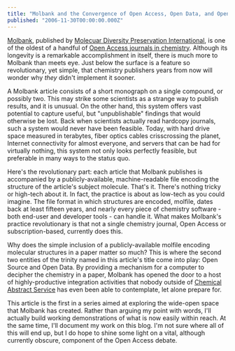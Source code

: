 ```yaml
---
title: "Molbank and the Convergence of Open Access, Open Data, and Open Source in Chemistry"
published: "2006-11-30T00:00:00.000Z"
---
```


<a href="http://www.mdpi.org/molbank/">Molbank</a>, published by <a href="http://www.mdpi.org/">Molecuar Diversity Preservation International</a>, is one of the oldest of a handful of <a href="/articles/2006/10/18/disruptive-innovation-in-scientific-publishing-directory-of-open-access-journals">Open Access journals in chemistry</a>. Although its longevity is a remarkable accomplishment in itself, there is much more to Molbank than meets eye. Just below the surface is a feature so revolutionary, yet simple, that chemistry publishers years from now will wonder why <em>they</em> didn't implement it sooner.

A Molbank article consists of a short monograph on a single compound, or possibly two. This may strike some scientists as a strange way to publish results, and it is unusual. On the other hand, this system offers vast potential to capture useful, but "unpublishable" findings that would otherwise be lost. Back when scientists actually read hardcopy journals, such a system would never have been feasible. Today, with hard drive space measured in terabytes, fiber optics cables crisscrossing the planet, Internet connectivity for almost everyone, and servers that can be had for virtually nothing, this system not only looks perfectly feasible, but preferable in many ways to the status quo.

Here's the revolutionary part: each article that Molbank publishes is accompanied by a publicly-available, machine-readable file encoding the structure of the article's subject molecule. That's it. There's nothing tricky or high-tech about it. In fact, the practice is about as low-tech as you could imagine. The file format in which structures are encoded, molfile, dates back at least fifteen years, and nearly every piece of chemistry software - both end-user and developer tools - can handle it. What makes Molbank's practice revolutionary is that not a single chemistry journal, Open Access or subscription-based, currently does this.

Why does the simple inclusion of a publicly-available molfile encoding molecular structures in a paper matter so much? This is where the second two entities of the trinity named in this article's title come into play: Open Source and Open Data. By providing a mechanism for a computer to decipher the chemistry in a paper, Molbank has opened the door to a host of highly-productive integration activities that nobody outside of <a href="http://www.cas.org/">Chemical Abstract Service</a> has even been able to contemplate, let alone prepare for.

This article is the first in a series aimed at exploring the wide-open space that Molbank has created. Rather than arguing my point with words, I'll actually build working demonstrations of what is now easily within reach. At the same time, I'll document my work on this blog. I'm not sure where all of this will end up, but I do hope to shine some light on a vital, although currently obscure, component of the Open Access debate.